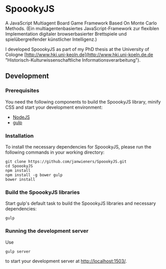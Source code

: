 # SpoookyJS

A JavaScript Multiagent Board Game Framework Based On Monte Carlo Methods.
(Ein multiagentenbasiertes JavaScript-Framework zur flexiblen Implementation digitaler browserbasierter Brettspiele und spielübergreifender künstlicher Intelligenz.)

I developed SpoookyJS as part of my PhD thesis at the University of Cologne [http://www.hki.uni-keoln.de](http://www.hki.uni-koeln.de.de "Historisch-Kulturwissenschaftliche Informationsverarbeitung").

## Development

### Prerequisites

You need the following components to build the SpoookyJS library, minify CSS and start your development environment:

* [NodeJS](https://nodejs.org/download/)
* [gulp](https://github.com/gulpjs/gulp/blob/master/docs/getting-started.md)

### Installation

To install the necessary dependencies for SpoookyJS, please run the following commands in your working directory:

```
git clone https://github.com/janwieners/SpoookyJS.git
cd SpoookyJS
npm install
npm install -g bower gulp
bower install
```

### Build the SpoookyJS libraries

Start gulp's default task to build the SpoookyJS libraries and necessary dependencies: 

```
gulp
```

### Running the development server

Use 

```
gulp server
```

to start your development server at [http://localhost:1503/](http://localhost:1503/).